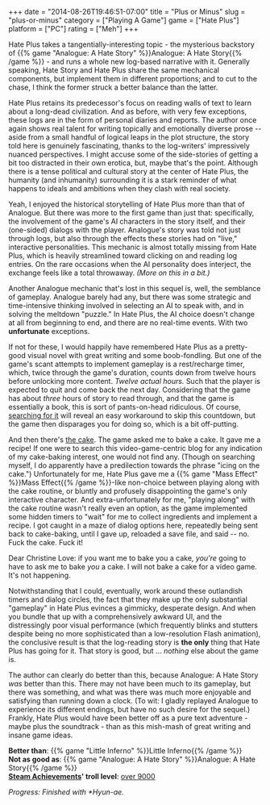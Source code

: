 +++
date = "2014-08-26T19:46:51-07:00"
title = "Plus or Minus"
slug = "plus-or-minus"
category = ["Playing A Game"]
game = ["Hate Plus"]
platform = ["PC"]
rating = ["Meh"]
+++

Hate Plus takes a tangentially-interesting topic - the mysterious backstory of {{% game "Analogue: A Hate Story" %}}Analogue: A Hate Story{{% /game %}} - and runs a whole new log-based narrative with it.  Generally speaking, Hate Story and Hate Plus share the same mechanical components, but implement them in different proportions; and to cut to the chase, I think the former struck a better balance than the latter.

Hate Plus retains its predecessor's focus on reading walls of text to learn about a long-dead civilization.  And as before, with very few exceptions, these logs are in the form of personal diaries and reports.  The author once again shows real talent for writing topically and emotionally diverse prose -- aside from a small handful of logical leaps in the plot structure, the story told here is genuinely fascinating, thanks to the log-writers' impressively nuanced perspectives.  I might accuse some of the side-stories of getting a bit too distracted in their own erotica, but, maybe that's the point.  Although there is a tense political and cultural story at the center of Hate Plus, the humanity (and inhumanity) surrounding it is a stark reminder of what happens to ideals and ambitions when they clash with real society.

Yeah, I enjoyed the historical storytelling of Hate Plus more than that of Analogue.  But there was more to the first game than just that: specifically, the involvement of the game's AI characters in the story itself, and their (one-sided) dialogs with the player.  Analogue's story was told not just through logs, but also through the effects these stories had on "live," interactive personalities.  This mechanic is almost totally missing from Hate Plus, which is heavily streamlined toward clicking on and reading log entries.  On the rare occasions when the AI personality does interject, the exchange feels like a total throwaway.  <i>(More on this in a bit.)</i>

Another Analogue mechanic that's lost in this sequel is, well, the semblance of gameplay.  Analogue barely had any, but there was some strategic and time-intensive thinking involved in selecting an AI to speak with, and in solving the meltdown "puzzle."  In Hate Plus, the AI choice doesn't change at all from beginning to end, and there are no real-time events.  With two <b>unfortunate</b> exceptions.

If not for these, I would happily have remembered Hate Plus as a pretty-good visual novel with great writing and some boob-fondling.  But one of the game's scant attempts to implement gameplay is a rest/recharge timer, which, twice through the game's duration, counts down from twelve hours before unlocking more content.  <i>Twelve actual hours.</i>  Such that the player is expected to quit and come back the next day.  Considering that the game has about <i>three</i> hours of story to read through, and that the game is essentially a book, this is sort of pants-on-head ridiculous.  Of course, <a href="http://steamcommunity.com/app/239700/discussions/0/38596748385325248/">searching for it</a> will reveal an easy workaround to skip this countdown, but the game then disparages you for doing so, which is a bit off-putting.

And then there's <a href="http://steamcommunity.com/app/239700/discussions/0/864976115664694407/">the cake</a>.  The game asked me to bake a cake.  It gave me a recipe!  If one were to search this video-game-centric blog for any indication of my cake-baking interest, one would not find any.  (Though on searching myself, I do apparently have a predilection towards the phrase "icing on the cake.")  Unfortunately for me, Hate Plus gave me a {{% game "Mass Effect" %}}Mass Effect{{% /game %}}-like non-choice between playing along with the cake routine, or bluntly and profusely disappointing the game's only interactive character.  And extra-unfortunately for me, "playing along" with the cake routine wasn't really even an option, as the game implemented some hidden timers to "wait" for me to collect ingredients and implement a recipe.  I got caught in a maze of dialog options here, repeatedly being sent back to cake-baking, until I gave up, reloaded a save file, and said -- no.  Fuck the cake.  Fuck it!

Dear Christine Love: if you want me to bake you a cake, <i>you're</i> going to have to ask me to bake <i>you</i> a cake.  I will not bake a cake for a video game.  It's not happening.

Notwithstanding that I could, eventually, work around these outlandish timers and dialog circles, the fact that they make up the only substantial "gameplay" in Hate Plus evinces a gimmicky, desperate design.  And when you bundle that up with a comprehensively awkward UI, and the distressingly poor visual performance (which frequently blinks and stutters despite being no more sophisticated than a low-resolution Flash animation), the conclusive result is that the log-reading story is <b>the only</b> thing that Hate Plus has going for it.  That story is good, but ... <i>nothing</i> else about the game is.

The author can clearly do better than this, because Analogue: A Hate Story <i>was</i> better than this.  There may not have been much to its gameplay, but there was something, and what was there was much more enjoyable and satisfying than running down a clock.  (To wit: I gladly replayed Analogue to experience its different endings, but have no such desire for the sequel.)  Frankly, Hate Plus would have been better off as a pure text adventure - maybe plus the soundtrack - than as this mish-mash of great writing and insane game ideas.

<b>Better than</b>: {{% game "Little Inferno" %}}Little Inferno{{% /game %}}  
<b>Not as good as</b>: {{% game "Analogue: A Hate Story" %}}Analogue: A Hate Story{{% /game %}}  
<b><a href="http://steamcommunity.com/stats/HatePlus/achievements">Steam Achievements</a>' troll level</b>: <a href="https://www.youtube.com/watch?v=SiMHTK15Pik">over 9000</a>

<i>Progress: Finished with *Hyun-ae.</i>